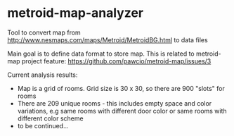 # metroid-map-analyzer
Tool to convert map from http://www.nesmaps.com/maps/Metroid/MetroidBG.html to data files

Main goal is to define data format to store map. This is related to metroid-map project feature:
https://github.com/pawcio/metroid-map/issues/3

Current analysis results:

* Map is a grid of rooms. Grid size is 30 x 30, so there are 900 "slots" for rooms
* There are 209 unique rooms - this includes empty space and color variations, e.g same rooms with different door color
or same rooms with different color scheme
* to be continued...
